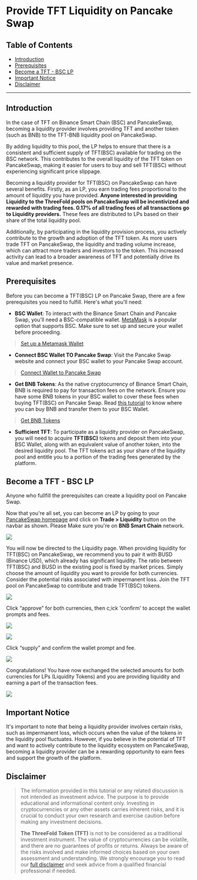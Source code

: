 <h1> Provide TFT Liquidity on Pancake Swap </h1>

<h2>Table of Contents</h2>

- [Introduction](#introduction)
- [Prerequisites](#prerequisites)
- [Become a TFT - BSC LP](#become-a-tft---bsc-lp)
- [Important Notice](#important-notice)
- [Disclaimer](#disclaimer)
***
## Introduction

In the case of TFT on Binance Smart Chain (BSC) and PancakeSwap, becoming a liquidity provider involves providing TFT and another token (such as BNB) to the TFT-BNB liquidity pool on PancakeSwap. 

By adding liquidity to this pool, the LP helps to ensure that there is a consistent and sufficient supply of TFT(BSC) available for trading on the BSC network. This contributes to the overall liquidity of the TFT token on PancakeSwap, making it easier for users to buy and sell TFT(BSC)  without experiencing significant price slippage.

Becoming a liquidity provider for TFT(BSC)  on PancakeSwap can have several benefits. Firstly, as an LP, you earn trading fees proportional to the amount of liquidity you have provided. **Anyone interested in providing Liquidity to the ThreeFold pools on PancakeSwap will be incentivized and rewarded with trading fees. 0.17% of all trading fees of all transactions go to Liquidity providers.** These fees are distributed to LPs based on their share of the total liquidity pool. 

Additionally, by participating in the liquidity provision process, you actively contribute to the growth and adoption of the TFT token. As more users trade TFT on PancakeSwap, the liquidity and trading volume increase, which can attract more traders and investors to the token. This increased activity can lead to a broader awareness of TFT and potentially drive its value and market presence.

## Prerequisites

Before you can become a TFT(BSC)  LP on Pancake Swap, there are a few prerequisites you need to fulfill. Here's what you'll need:

- **BSC Wallet**: To interact with the Binance Smart Chain and Pancake Swap, you'll need a BSC-compatible wallet. [MetaMask](https://metamask.io/) is a popular option that supports BSC. Make sure to set up and secure your wallet before proceeding.

> [Set up a Metamask Wallet](../storing_tft/metamask.md)

- **Connect BSC Wallet TO Pancake Swap**: Visit the Pancake Swap website and connect your BSC wallet to your Pancake Swap account.

> [Connect Wallet to Pancake Swap](https://docs.pancakeswap.finance/readme/get-started/connection-guide)

- **Get BNB Tokens**: As the native cryptocurrency of Binance Smart Chain, BNB is required to pay for transaction fees on the network. Ensure you have some BNB tokens in your BSC wallet to cover these fees when buying TFT(BSC) on Pancake Swap. Read [this tutorial](https://fortunly.com/articles/how-to-buy-bnb/) to know where you can buy BNB and transfer them to your BSC Wallet.

> [Get BNB Tokens](https://docs.pancakeswap.finance/readme/get-started/bep20-guide)

- **Sufficient TFT**: To participate as a liquidity provider on PancakeSwap, you will need to acquire **TFT(BSC)** tokens and deposit them into your BSC Wallet, along with an equivalent value of another token, into the desired liquidity pool. The TFT tokens act as your share of the liquidity pool and entitle you to a portion of the trading fees generated by the platform. 

## Become a TFT - BSC LP

Anyone who fullfill the prerequisites can create a liquidity pool on Pancake Swap. 

Now that you're all set, you can become an LP by going to your [PancakeSwap homepage](https://pancakeswap.finance/) and click on **Trade > Liquidity** button on the navbar as shown. Please Make sure you're on **BNB Smart Chain** network.

![](./img/pancake_liquidity.png)

You will now be directed to the Liquidity page. When providing liquidity for TFT(BSC)  on PancakeSwap, we recommend you to pair it with BUSD (Binance USD), which already has significant liquidity. The ratio between TFT(BSC)  and BUSD in the existing pool is fixed by market prices. Simply choose the amount of liquidity you want to provide for both currencies. Consider the potential risks associated with impermanent loss. Join the TFT pool on PancakeSwap to contribute and trade TFT(BSC) tokens.

![](./img/liquidity_busd.jpeg)

Click “approve” for both currencies, then c;ick 'confirm' to accept the wallet prompts and fees.

![](./img/liquidity_approve.jpeg)

![](./img/threefold__confirmation.jpg)

Click “supply” and confirm the wallet prompt and fee.

![](./img/threefold__supply.jpg)

Congratulations! You have now exchanged the selected amounts for both currencies for LPs (Liquidity Tokens) and you are providing liquidity and earning a part of the transaction fees.

![](./img/threefold__lp_tokens.jpg)

## Important Notice

It's important to note that being a liquidity provider involves certain risks, such as impermanent loss, which occurs when the value of the tokens in the liquidity pool fluctuates. However, if you believe in the potential of TFT and want to actively contribute to the liquidity ecosystem on PancakeSwap, becoming a liquidity provider can be a rewarding opportunity to earn fees and support the growth of the platform.

## Disclaimer

> The information provided in this tutorial or any related discussion is not intended as investment advice. The purpose is to provide educational and informational content only. Investing in cryptocurrencies or any other assets carries inherent risks, and it is crucial to conduct your own research and exercise caution before making any investment decisions. 
> 
> **The ThreeFold Token (TFT)** is not to be considered as a traditional investment instrument. The value of cryptocurrencies can be volatile, and there are no guarantees of profits or returns. Always be aware of the risks involved and make informed choices based on your own assessment and understanding. We strongly encourage you to read our [full disclaimer](../../wiki/disclaimer.md) and seek advice from a qualified financial professional if needed.

